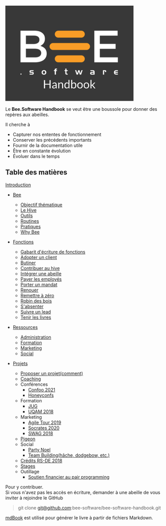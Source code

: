 ![Bee.Software Handbook](./assets/img/handbook_logo.png)


Le **Bee.Software Handbook** se veut être une boussole pour donner des repères aux abeilles.

Il cherche à 
- Capturer nos ententes de fonctionnement
- Conserver les précédents importants
- Fournir de la documentation utile
- Être en constante évolution
- Évoluer dans le temps


## Table des matières

[Introduction](./src/intro.md)

- [Bee](./src/ressources/bee.md)
  - [Objectif thématique](./src/ressources/objectif.md)
  - [Le Hive](./src/hive/hive.md)
  - [Outils](./src/ressources/outils.md)
  - [Routines](./src/ressources/routines.md)
  - [Pratiques](./src/ressources/pratiques.md) 
  - [Why Bee](./src/ressources/why_bee.md)
- [Fonctions](./src/fonctions.md)
    - [Gabarit d'écriture de fonctions](./src/fonctions/gabarit.md)
    - [Adopter un client](./src/fonctions/adopter_un_client.md)
    - [Butiner](./src/fonctions/butiner.md)
    - [Contribuer au hive](./src/fonctions/contribuer_au_hive.md)
    - [Intégrer une abeille](./src/fonctions/integrer_une_abeille.md) 
    - [Payer les employés](./src/fonctions/payer_employes.md)
    - [Porter un mandat](./src/fonctions/porter_un_mandat.md)
    - [Renouer](./src/fonctions/renouer.md)
    - [Remettre à zéro](./src/fonctions/remettre_a_zero.md)
    - [Robin des bois](./src/fonctions/robin_des_bois.md)
    - [S'absenter](./src/fonctions/sabsenter.md)
    - [Suivre un lead](./src/fonctions/suivre_un_lead.md)
    - [Tenir les livres](./src/fonctions/tenir_les_livres.md)
        
- [Ressources](./src/ressources)
  - [Administration](./src/ressources/administration/administration.md)
  - [Formation](./src/ressources/formation)
  - [Marketing](./src/ressources/marketing)
  - [Social](./src/ressources/social)

- [Projets](./src/projets.md)
    - [Proposer un projet(comment)](./src/hive.projets/proposer_un_projet.md)
    - [Coaching](./src/hive.projets/coaching.md)
    - Conférences
      - [Confoo 2021](./src/hive.projets/conferences/confoo_2021.md)
      - [Honeyconfs](./src/hive.projets/conferences/honeyconfs.md)
    - Formation
      - [JUG](./src/hive.projets/formation/jug.md)
      - [UQAM 2018](./src/hive.projets/formation/uqam.md)
    - Marketing
      - [Agile Tour 2019](./src/hive.projets/marketing/agile_tour.md)
      - [Socrates 2020](./src/hive.projets/marketing/socrates.md)
      - [SWAG 2018](./src/hive.projets/marketing/swag_2018.md)
    - [Pigeon](./src/hive.projets/pigeon.md) 
    - Social
      - [Party Noel](./src/hive.projets/social/party_noel.md)
      - [Team Building(hâche, dodgebow, etc.)](./src/hive.projets/social/team_building.md)
    - [Crédits RS-DE 2018](./hive.projets/rs_de_2018.md)
    - [Stages](./src/hive.projets/stages.md)
    - Outillage
      - [Soutien financier au pair programming](./src/hive.projets/outillage/pair_programming.md)



Pour y contribuer.  
Si vous n'avez pas les accès en écriture, demander à une abeille de vous inviter à rejoindre le GitHub 
> git clone git@github.com:bee-software/bee-software-handbook.git
 

















[mdBook](https://rust-lang-nursery.github.io/mdBook/) est utilisé pour générer le livre à partir de fichiers Markdown.
